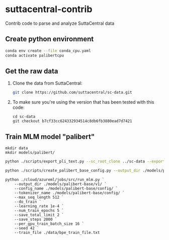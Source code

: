 # suttacentral-contrib
Contrib code to parse and analyze SuttaCentral data


## Create python environment

```bash
conda env create --file conda_cpu.yaml
conda activate palibertcpu
```

## Get the raw data

1. Clone the data from SuttaCentral:

    ```bash
    git clone https://github.com/suttacentral/sc-data.git
    ```

2. To make sure you're using the version that has been tested with this code:

    ```
    cd sc-data
    git checkout b7cf33cc624332934514c8db6fb3880ead7d7421
    ```

## Train MLM model "palibert"

```
mkdir data
mkdir models/palibert/
```

```bash
python ./scripts/export_pli_text.py --sc_root_clone ../sc-data --export_train_file ./data/bpe_train_file.txt
```

```bash
python ./scripts/create_palibert_base_config.py --output_dir ./models/palibert-base/config --train_file ./data/bpe_train_file.txt
```


```
python ./cloud/azureml/jobs/src/run_mlm.py `
    --output_dir ./models/palibert-base/v1/ `
    --config_name ./models/palibert-base/config/ `
    --tokenizer_name ./models/palibert-base/config/ `
    --max_seq_length 512 `
    --do_train `
    --learning_rate 1e-4 `
    --num_train_epochs 5 `
    --save_total_limit 2 `
    --save_steps 2000 `
    --per_gpu_train_batch_size 16 `
    --seed 42 `
    --train_file ./data/bpe_train_file.txt
```
